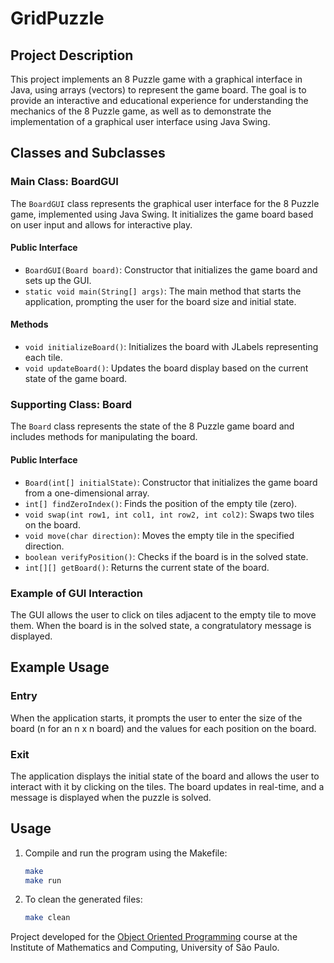 # GridPuzzle

## Project Description

This project implements an 8 Puzzle game with a graphical interface in Java, using arrays (vectors) to represent the game board. The goal is to provide an interactive and educational experience for understanding the mechanics of the 8 Puzzle game, as well as to demonstrate the implementation of a graphical user interface using Java Swing.

## Classes and Subclasses

### Main Class: BoardGUI

The `BoardGUI` class represents the graphical user interface for the 8 Puzzle game, implemented using Java Swing. It initializes the game board based on user input and allows for interactive play.

#### Public Interface

- `BoardGUI(Board board)`: Constructor that initializes the game board and sets up the GUI.
- `static void main(String[] args)`: The main method that starts the application, prompting the user for the board size and initial state.

#### Methods

- `void initializeBoard()`: Initializes the board with JLabels representing each tile.
- `void updateBoard()`: Updates the board display based on the current state of the game board.

### Supporting Class: Board

The `Board` class represents the state of the 8 Puzzle game board and includes methods for manipulating the board.

#### Public Interface

- `Board(int[] initialState)`: Constructor that initializes the game board from a one-dimensional array.
- `int[] findZeroIndex()`: Finds the position of the empty tile (zero).
- `void swap(int row1, int col1, int row2, int col2)`: Swaps two tiles on the board.
- `void move(char direction)`: Moves the empty tile in the specified direction.
- `boolean verifyPosition()`: Checks if the board is in the solved state.
- `int[][] getBoard()`: Returns the current state of the board.

### Example of GUI Interaction

The GUI allows the user to click on tiles adjacent to the empty tile to move them. When the board is in the solved state, a congratulatory message is displayed.

## Example Usage

### Entry

When the application starts, it prompts the user to enter the size of the board (n for an n x n board) and the values for each position on the board.

### Exit

The application displays the initial state of the board and allows the user to interact with it by clicking on the tiles. The board updates in real-time, and a message is displayed when the puzzle is solved.

## Usage

1. Compile and run the program using the Makefile:

    ```bash
    make
    make run
    ```

2. To clean the generated files:

    ```bash
    make clean
    ```

Project developed for the [Object Oriented Programming](https://uspdigital.usp.br/jupiterweb/obterDisciplina?sgldis=SSC0103&codcur=55041&codhab=0) course at the Institute of Mathematics and Computing, University of São Paulo.
